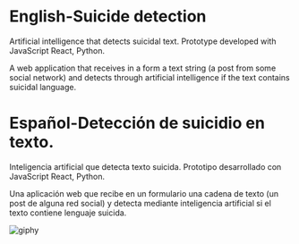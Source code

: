 # English-Suicide detection
Artificial intelligence that detects suicidal text.
Prototype developed with JavaScript React, Python.

A web application that receives in a form a text string (a post from some social network) and detects through artificial intelligence if the text contains suicidal language.

# Español-Detección de suicidio en texto.
Inteligencia artificial que detecta texto suicida.
Prototipo desarrollado con JavaScript React, Python.

Una aplicación web que recibe en un formulario una cadena de texto (un post de alguna red social) y detecta mediante inteligencia artificial si el texto contiene lenguaje suicida.

![giphy](https://user-images.githubusercontent.com/60908950/203875226-639a5bd5-d695-4b21-92d0-6f5da26039d2.gif)
